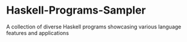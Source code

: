 # Haskell-Programs-Sampler
A collection of diverse Haskell programs showcasing various language features and applications
